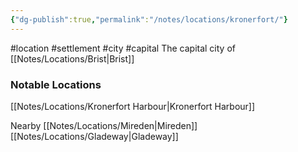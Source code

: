 ```yaml
---
{"dg-publish":true,"permalink":"/notes/locations/kronerfort/"}
---
```


#location #settlement #city #capital
The capital city of [[Notes/Locations/Brist\|Brist]]
### Notable Locations 
[[Notes/Locations/Kronerfort Harbour\|Kronerfort Harbour]]

Nearby
[[Notes/Locations/Mireden\|Mireden]]
[[Notes/Locations/Gladeway\|Gladeway]]
